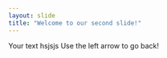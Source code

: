 ```yaml
---
layout: slide
title: "Welcome to our second slide!"
---
```

Your text hsjsjs
Use the left arrow to go back!
